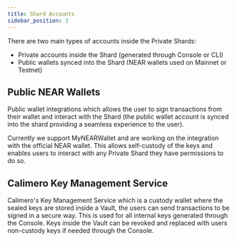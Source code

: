 ```yaml
---
title: Shard Accounts
sidebar_position: 3
---
```


There are two main types of accounts inside the Private Shards:

- Private accounts inside the Shard (generated through Console or CLI)
- Public wallets synced into the Shard (NEAR wallets used on Mainnet or Testnet)

## Public NEAR Wallets
Public wallet integrations which allows the user to sign transactions from their wallet and interact with the Shard (the public wallet account is synced into the shard providing a seamless experience to the user).

Currently we support MyNEARWallet and are working on the integration with the official NEAR wallet. This allows self-custody of the keys and enables users to interact with any Private Shard they have permissions to do so.

## Calimero Key Management Service
Calimero's Key Management Service which is a custody wallet where the sealed keys are stored inside a Vault, the users can send transactions to be signed in a secure way. This is used for all internal keys generated through the Console. Keys inside the Vault can be revoked and replaced with users non-custody keys if needed through the Console.
